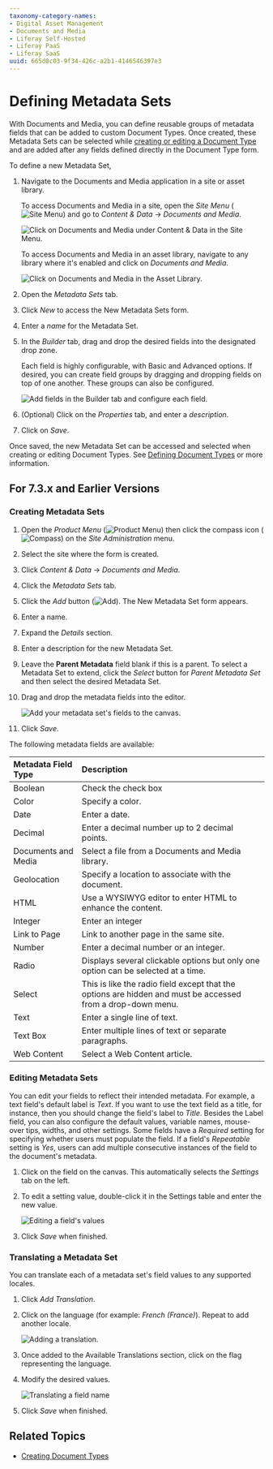 ```yaml
---
taxonomy-category-names:
- Digital Asset Management
- Documents and Media
- Liferay Self-Hosted
- Liferay PaaS
- Liferay SaaS
uuid: 665d0c03-9f34-426c-a2b1-4146546397e3
---
```


# Defining Metadata Sets

With Documents and Media, you can define reusable groups of metadata fields that can be added to custom Document Types. Once created, these Metadata Sets can be selected while [creating or editing a Document Type](./defining-document-types.md) and are added after any fields defined directly in the Document Type form.

To define a new Metadata Set,

1. Navigate to the Documents and Media application in a site or asset library.

   To access Documents and Media in a site, open the *Site Menu* (![Site Menu](../../../../images/icon-product-menu.png)) and go to *Content & Data* &rarr; *Documents and Media*.

   ![Click on Documents and Media under Content & Data in the Site Menu.](./defining-metadata-sets/images/01.png)

   To access Documents and Media in an asset library, navigate to any library where it's enabled and click on *Documents and Media*.

   ![Click on Documents and Media in the Asset Library.](./defining-metadata-sets/images/02.png)

1. Open the *Metadata Sets* tab.

1. Click *New* to access the New Metadata Sets form.

1. Enter a *name* for the Metadata Set.

1. In the *Builder* tab, drag and drop the desired fields into the designated drop zone.

   Each field is highly configurable, with Basic and Advanced options. If desired, you can create field groups by dragging and dropping fields on top of one another. These groups can also be configured.

   ![Add fields in the Builder tab and configure each field.](./defining-metadata-sets/images/03.png)

1. (Optional) Click on the *Properties* tab, and enter a *description*.

1. Click on *Save*.

Once saved, the new Metadata Set can be accessed and selected when creating or editing Document Types. See [Defining Document Types](./defining-document-types.md) or more information.

## For 7.3.x and Earlier Versions

<!-- Same goes for this section. -Rich -->

### Creating Metadata Sets

1. Open the *Product Menu* (![Product Menu](../../../../images/icon-product-menu.png)) then click the compass icon (![Compass](../../../../images/icon-compass.png)) on the *Site Administration* menu.

1. Select the site where the form is created.

1. Click *Content & Data*  &rarr; *Documents and Media*.

1. Click the *Metadata Sets* tab.

1. Click the *Add* button (![Add](../../../../images/icon-add.png)). The New Metadata Set form appears.

1. Enter a name.

1. Expand the *Details* section.

1. Enter a description for the new Metadata Set.

1. Leave the **Parent Metadata** field blank if this is a parent. To select a Metadata Set to extend, click the *Select* button for *Parent Metadata Set* and then select the desired Metadata Set.

1. Drag and drop the metadata fields into the editor.

   ![Add your metadata set's fields to the canvas.](./defining-metadata-sets/images/04.png)

1. Click *Save*.

The following metadata fields are available:

| Metadata Field Type | Description                                                                                                 |
| :------------------ | :---------------------------------------------------------------------------------------------------------- |
| Boolean             | Check the check box                                                                                         |
| Color               | Specify a color.                                                                                            |
| Date                | Enter a date.                                                                                               |
| Decimal             | Enter a decimal number up to 2 decimal points.                                                              |
| Documents and Media | Select a file from a Documents and Media library.                                                           |
| Geolocation         | Specify a location to associate with the document.                                                          |
| HTML                | Use a WYSIWYG editor to enter HTML to enhance the content.                                                  |
| Integer             | Enter an integer                                                                                            |
| Link to Page        | Link to another page in the same site.                                                                      |
| Number              | Enter a decimal number or an integer.                                                                       |
| Radio               | Displays several clickable options but only one option can be selected at a time.                           |
| Select              | This is like the radio field except that the options are hidden and must be accessed from a drop-down menu. |
| Text                | Enter a single line of text.                                                                                |
| Text Box            | Enter multiple lines of text or separate paragraphs.                                                        |
| Web Content         | Select a Web Content article.                                                                               |

### Editing Metadata Sets

You can edit your fields to reflect their intended metadata. For example, a text field's default label is *Text*. If you want to use the text field as a title, for instance, then you should change the field's label to *Title*. Besides the Label field, you can also configure the default values, variable names, mouse-over tips, widths, and other settings. Some fields have a *Required* setting for specifying whether users must populate the field. If a field's *Repeatable* setting is *Yes*, users can add multiple consecutive instances of the field to the document's metadata.

1. Click on the field on the canvas. This automatically selects the *Settings* tab on the left.

1. To edit a setting value, double-click it in the Settings table and enter the new value.

   ![Editing a field's values](./defining-metadata-sets/images/05.png)

1. Click *Save* when finished.

### Translating a Metadata Set

You can translate each of a metadata set's field values to any supported locales.

1. Click *Add Translation*.

1. Click on the language (for example: *French (France)*). Repeat to add another locale.

   ![Adding a translation.](./defining-metadata-sets/images/06.png)

1. Once added to the Available Translations section, click on the flag representing the language.

1. Modify the desired values.

   ![Translating a field name](./defining-metadata-sets/images/07.png)

1. Click *Save* when finished.

## Related Topics

- [Creating Document Types](./defining-document-types.md)
